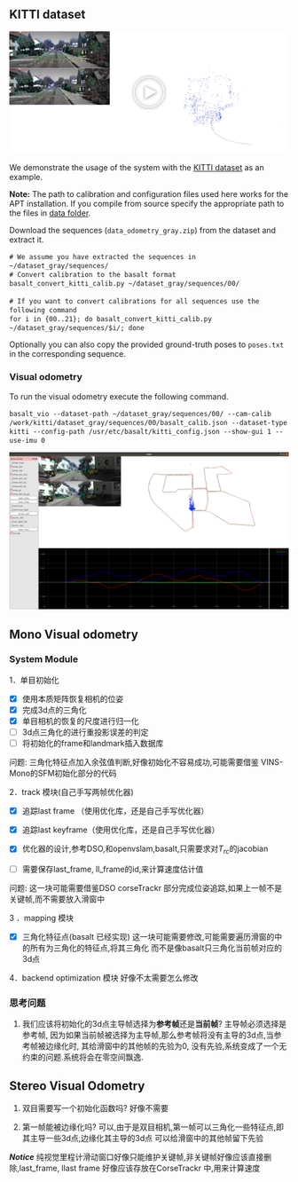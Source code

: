 ## KITTI dataset

[![teaser](/doc/img/kitti_video.png)](https://www.youtube.com/watch?v=M_ZcNgExUNc)

We demonstrate the usage of the system with the [KITTI dataset](http://www.cvlibs.net/datasets/kitti/eval_odometry.php) as an example.

**Note:** The path to calibration and configuration files used here works for the APT installation. If you compile from source specify the appropriate path to the files in [data folder](/data/).

Download the sequences (`data_odometry_gray.zip`) from the dataset and extract it. 
```
# We assume you have extracted the sequences in ~/dataset_gray/sequences/
# Convert calibration to the basalt format
basalt_convert_kitti_calib.py ~/dataset_gray/sequences/00/

# If you want to convert calibrations for all sequences use the following command
for i in {00..21}; do basalt_convert_kitti_calib.py ~/dataset_gray/sequences/$i/; done
```
Optionally you can also copy the provided ground-truth poses to `poses.txt` in the corresponding sequence.

### Visual odometry
To run the visual odometry execute the following command.
```
basalt_vio --dataset-path ~/dataset_gray/sequences/00/ --cam-calib /work/kitti/dataset_gray/sequences/00/basalt_calib.json --dataset-type kitti --config-path /usr/etc/basalt/kitti_config.json --show-gui 1 --use-imu 0
```
![magistrale1_vio](/doc/img/kitti.png)

## Mono Visual odometry

### System Module
1．单目初始化

- [x] 使用本质矩阵恢复相机的位姿
- [x] 完成3d点的三角化
- [x] 单目相机的恢复的尺度进行归一化 
- [ ] 3d点三角化的进行重投影误差的判定
- [ ] 将初始化的frame和landmark插入数据库

问题:
三角化特征点加入余弦值判断,好像初始化不容易成功,可能需要借鉴
VINS-Mono的SFM初始化部分的代码

2．track 模块(自己手写两帧优化器)
- [x] 追踪last frame （使用优化库，还是自己手写优化器）
- [x] 追踪last keyframe（使用优化库，还是自己手写优化器）
- [x] 优化器的设计,参考DSO,和openvslam,basalt,只需要求对$T_{rc}$的jacobian
- [ ] 需要保存last_frame, ll_frame的id,来计算速度估计值


问题:
这一块可能需要借鉴DSO corseTrackr 部分完成位姿追踪,如果上一帧不是关键帧,而不需要放入滑窗中

3 ．mapping 模块
- [x] 三角化特征点(basalt 已经实现)
这一块可能需要修改,可能需要遍历滑窗的中的所有为三角化的特征点,将其三角化
而不是像basalt只三角化当前帧对应的3d点

4．backend optimization 模块
好像不太需要怎么修改


### 思考问题

1. 我们应该将初始化的3d点主导帧选择为**参考帧**还是**当前帧**?
主导帧必须选择是参考帧, 因为如果当前帧被选择为主导帧,那么参考帧将没有主导的3d点,当参考帧被边缘化时,
其给滑窗中的其他帧的先验为0, 没有先验,系统变成了一个无约束的问题.系统将会在零空间飘逸.


## Stereo Visual Odometry

1. 双目需要写一个初始化函数吗?
 好像不需要

2. 第一帧能被边缘化吗?
可以,由于是双目相机,第一帧可以三角化一些特征点,即其主导一些3d点,边缘化其主导的3d点
 可以给滑窗中的其他帧留下先验
 
 
 
 ***Notice***
 纯视觉里程计滑动窗口好像只能维护关键帧,非关键帧好像应该直接删除,last_frame, llast frame 好像应该存放在CorseTrackr 中,用来计算速度
 
 